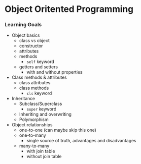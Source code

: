 # Object Oritented Programming

### Learning Goals
- Object basics
    - class vs object
    - constructor
    - attributes
    - methods
        - `self` keyword
    - getters and setters
        - with and without properties
- Class methods & attributes
    - class attributes
    - class methods
        - `cls` keyword
- Inheritance
    - Subclass/Superclass
        - `super` keyword
    - Inheriting and overwriting
    - Polymorphism
- Object relationships
    - one-to-one (can maybe skip this one)
    - one-to-many
        - single source of truth, advantages and disadvantages
    - many-to-many
        - with join table
        - without join table